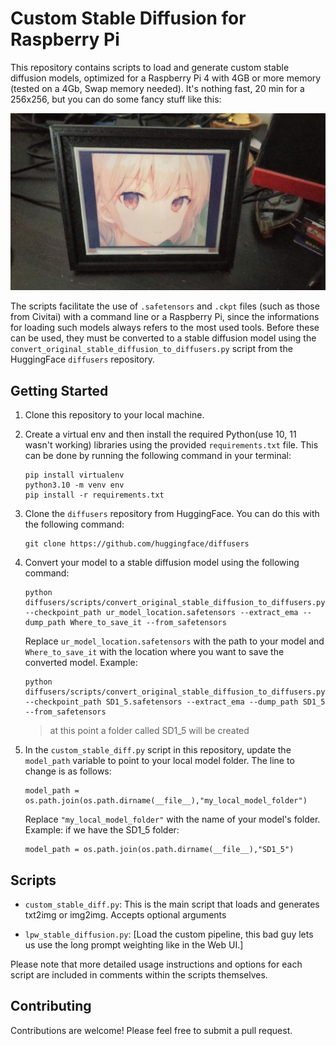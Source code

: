 # Custom Stable Diffusion for Raspberry Pi

This repository contains scripts to load and generate custom stable diffusion models, optimized for a Raspberry Pi 4 with 4GB or more memory (tested on a 4Gb, Swap memory needed). It's nothing fast, 20 min for a 256x256, but you can do some fancy stuff like this:

![Epaper Screen](https://github.com/GaelicThunder/custom-stable-diffusion-raspberry/blob/main/img/epaper.jpg)

The scripts facilitate the use of `.safetensors` and `.ckpt` files (such as those from Civitai) with a command line or a Raspberry Pi, since the informations for loading such models always refers to the most used tools. Before these can be used, they must be converted to a stable diffusion model using the `convert_original_stable_diffusion_to_diffusers.py` script from the HuggingFace `diffusers` repository.

## Getting Started

1. Clone this repository to your local machine.
2. Create a virtual env and then install the required Python(use 10, 11 wasn't working) libraries using the provided `requirements.txt` file. This can be done by running the following command in your terminal:
    ```
    pip install virtualenv
    python3.10 -m venv env
    pip install -r requirements.txt
    ```
3. Clone the `diffusers` repository from HuggingFace. You can do this with the following command:
    ```
    git clone https://github.com/huggingface/diffusers
    ```
4. Convert your model to a stable diffusion model using the following command:
    ```
    python diffusers/scripts/convert_original_stable_diffusion_to_diffusers.py --checkpoint_path ur_model_location.safetensors --extract_ema --dump_path Where_to_save_it --from_safetensors
    ```
    Replace `ur_model_location.safetensors` with the path to your model and `Where_to_save_it` with the location where you want to save the converted model.
    Example:
    ```
    python diffusers/scripts/convert_original_stable_diffusion_to_diffusers.py --checkpoint_path SD1_5.safetensors --extract_ema --dump_path SD1_5 --from_safetensors
    ```
    > at this point a folder called SD1_5 will be created

5. In the `custom_stable_diff.py` script in this repository, update the `model_path` variable to point to your local model folder. The line to change is as follows:
    ```
    model_path = os.path.join(os.path.dirname(__file__),"my_local_model_folder")
    ```
    Replace `"my_local_model_folder"` with the name of your model's folder.
    Example:
    if we have the SD1_5 folder:
    ```
    model_path = os.path.join(os.path.dirname(__file__),"SD1_5")
    ```

## Scripts

- `custom_stable_diff.py`: This is the main script that loads and generates txt2img or img2img. Accepts optional arguments

- `lpw_stable_diffusion.py`: [Load the custom pipeline, this bad guy lets us use the long prompt weighting like in the Web UI.]

Please note that more detailed usage instructions and options for each script are included in comments within the scripts themselves.

## Contributing

Contributions are welcome! Please feel free to submit a pull request.

